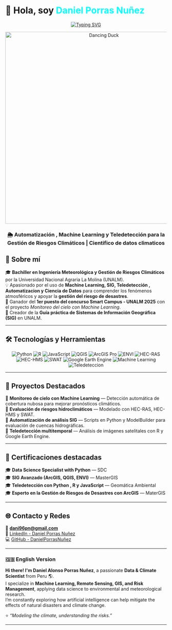 <h1 align="left">👋 Hola, soy <span style="color:#00FFFF;">Daniel Porras Nuñez</span></h1>
<!-- Encabezado con GIF de pato bailando -->

<!-- Animación de texto tipo máquina de escribir -->
<div align="center">

[![Typing SVG](https://readme-typing-svg.demolab.com?font=Fira+Code&size=26&duration=3000&pause=1000&color=00FFFF&center=true&vCenter=true&width=900&lines=🌦️+Machine+Learning+y+Teledetección;🌍+Ciencia+de+Datos+Aplicada+al+Clima;⚙️+Automatización+con+Python+y+GIS)](https://git.io/typing-svg)
<!-- Encabezado con GIF de pato bailando -->
</div>
<div align="center">
  <img src="https://usagif.com/wp-content/uploads/2022/4hv9xm/dancing-duck-acegifcom-15.gif" width="600" alt="Dancing Duck">
</div>

<h3 align="center">🌦️ Automatización , Machine Learning y Teledetección para la Gestión de Riesgos Climáticos | Cientifico de datos climaticos</h3>

## 🧠 Sobre mí

🎓 **Bachiller en Ingeniería Meteorológica y Gestión de Riesgos Climáticos** por la Universidad Nacional Agraria La Molina (UNALM).  
💡 Apasionado por el uso de **Machine Learning, SIG, Teledetección , Automatizacion y Ciencia de Datos** para comprender los fenómenos atmosféricos y apoyar la **gestión del riesgo de desastres**.  
🚀 Ganador del **1er puesto del concurso Smart Campus - UNALM 2025** con el proyecto *Monitoreo del cielo con Machine Learning*.  
📘 Creador de la **Guía práctica de Sistemas de Información Geográfica (SIG)** en UNALM.  

---

## 🛠️ Tecnologías y Herramientas

<div align="center">

![Python](https://img.shields.io/badge/Python-3776AB?style=for-the-badge&logo=python&logoColor=white)
![R](https://img.shields.io/badge/R-276DC3?style=for-the-badge&logo=r&logoColor=white)
![JavaScript](https://img.shields.io/badge/JavaScript-F7DF1E?style=for-the-badge&logo=javascript&logoColor=black)
![QGIS](https://img.shields.io/badge/QGIS-589632?style=for-the-badge&logo=qgis&logoColor=white)
![ArcGIS Pro](https://img.shields.io/badge/ArcGIS%20Pro-007ACC?style=for-the-badge&logo=arcgis&logoColor=white)
![ENVI](https://img.shields.io/badge/ENVI-4B0082?style=for-the-badge)
![HEC-RAS](https://img.shields.io/badge/HEC--RAS-006400?style=for-the-badge)
![HEC-HMS](https://img.shields.io/badge/HEC--HMS-228B22?style=for-the-badge)
![SWAT](https://img.shields.io/badge/SWAT-4169E1?style=for-the-badge)
![Google Earth Engine](https://img.shields.io/badge/Google%20Earth%20Engine-4285F4?style=for-the-badge&logo=googleearth&logoColor=white)
![Machine Learning](https://img.shields.io/badge/Machine%20Learning-FF6F00?style=for-the-badge&logo=tensorflow&logoColor=white)
![Teledeteccion](https://img.shields.io/badge/Remote%20Sensing-00BFFF?style=for-the-badge)

</div>

---

## 🚀 Proyectos Destacados

🔹 **Monitoreo de cielo con Machine Learning** — Detección automática de cobertura nubosa para mejorar pronósticos climáticos.  
🔹 **Evaluación de riesgos hidroclimáticos** — Modelado con HEC-RAS, HEC-HMS y SWAT.  
🔹 **Automatización de análisis SIG** — Scripts en Python y ModelBuilder para evaluación de cuencas hidrográficas.  
🔹 **Teledetección multitemporal** — Análisis de imágenes satelitales con R y Google Earth Engine.

</div>

---

## 🧾 Certificaciones destacadas

🎓 **Data Science Specialist with Python** — SDC  
🎓 **SIG Avanzado (ArcGIS, QGIS, ENVI)** — MasterGIS  
🎓 **Teledetección con Python , R y JavaScript** — Geomática Ambiental  
🎓 **Esperto en la Gestión de Riesgos de Desastres con ArcGIS** — MaterGIS 

---

## 🌐 Contacto y Redes

<div align="left">

📧 **dani96pn@gmail.com**  
🔗 [LinkedIn - Daniel Porras Nuñez](https://www.linkedin.com/in/DanielPorrasNu%C3%B1ez/)  
💻 [GitHub - DanielPorrasNuñez](https://github.com/DANYPORRAS)  

</div>

---

### 🇬🇧 English Version

**Hi there! I'm Daniel Alonso Porras Nuñez**, a passionate **Data & Climate Scientist** from Peru 🌎.  
I specialize in **Machine Learning, Remote Sensing, GIS, and Risk Management**, applying data science to environmental and meteorological research.  
I’m constantly exploring how artificial intelligence can help mitigate the effects of natural disasters and climate change.  

⭐ *“Modeling the climate, understanding the risks.”*  


---

</div>
